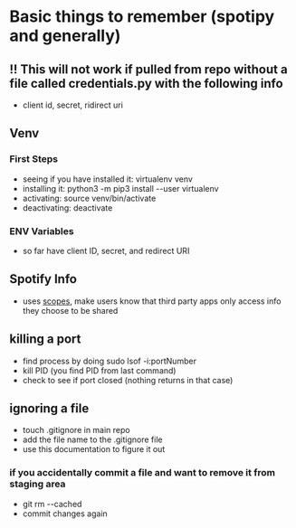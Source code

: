 # Basic things to remember (spotipy and generally)
## !! This will not work if pulled from repo without a file called credentials.py with the following info
* client id, secret, ridirect uri
## Venv
### First Steps
* seeing if you have installed it: virtualenv venv
* installing it: python3 -m pip3 install --user virtualenv
* activating: source venv/bin/activate
* deactivating: deactivate

### ENV Variables
* so far have client ID, secret, and redirect URI

## Spotify Info
* uses [scopes](https://developer.spotify.com/documentation/general/guides/authorization/scopes/), make users know that third party apps only access info they choose to be shared

## killing a port
* find process by doing sudo lsof -i:portNumber
* kill PID (you find PID from last command)
* check to see if port closed (nothing returns in that case)

## ignoring a file
* touch .gitignore in main repo
* add the file name to the .gitignore file
* use this documentation to figure it out
  
### if you accidentally commit a file and want to remove it from staging area
* git rm --cached <file>
* commit changes again